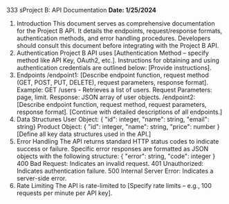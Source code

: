 333 sProject B: API Documentation
**Date: 1/25/2024**
1. Introduction
This document serves as comprehensive documentation for the Project B API. It details the endpoints, request/response formats, authentication methods, and error handling procedures. Developers should consult this document before integrating with the Project B API.
2. Authentication
Project B API uses [Authentication Method – specify method like API Key, OAuth2, etc.]. Instructions for obtaining and using authentication credentials are outlined below: [Provide instructions].
3. Endpoints
 /endpoint1: [Describe endpoint function, request method (GET, POST, PUT, DELETE), request parameters, response format]. Example: GET /users - Retrieves a list of users. Request Parameters: page, limit. Response: JSON array of user objects.
 /endpoint2: [Describe endpoint function, request method, request parameters, response format].
 [Continue with detailed descriptions of all endpoints.]
 4. Data Structures
 User Object: { "id": integer, "name": string, "email": string}
 Product Object: { "id": integer, "name": string, "price": number }
 [Define all key data structures used in the API.]
 5. Error Handling
The API returns standard HTTP status codes to indicate success or failure. Specific error responses are formatted as JSON objects with the following structure:
{ "error": string, "code": integer }
 400 Bad Request: Indicates an invalid request.
 401 Unauthorized: Indicates authentication failure.
 500 Internal Server Error: Indicates a server-side error.
 6. Rate Limiting
The API is rate-limited to [Specify rate limits – e.g., 100 requests per minute per API key].
